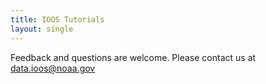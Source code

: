 ```yaml
---
title: IOOS Tutorials
layout: single
---
```


<script src="../assets/lib/js/jquery.js"></script>
<link rel="stylesheet" type="text/css" href="../assets/css/custom-styles.css">

<!-- Left side feedback button -->
<a id="feedback" class="hidden-xs"></a>

<div id="feedbackForm" tabindex="-1" role="dialog" aria-labelledby="myModalLabel" aria-hidden="true" class="modal fade in" style="display: none; padding-right: 15px;"><div class="modal-dialog"><div class="modal-content"><div class="modal-header"><button type="button" data-dismiss="modal" aria-hidden="true" class="close">×</button><h4 class="modal-title">Submit site feedback</h4></div><div class="modal-body"><div class="well"><div class="form-group has-feedback"><textarea id="feedback-comment" rows="6" placeholder="Comment or suggestion (required)" maxlength="500" aria-describedby="inputError2Status" class="form-control"></textarea><span aria-hidden="true" class="glyphicon glyphicon-remove form-control-feedback"></span></div></div><div class="well"><div class="form-group has-feedback"><input id="feedback-name" type="text" placeholder="Your name" maxlength="50" aria-describedby="inputError2Status" class="form-control"><span aria-hidden="true" class="glyphicon glyphicon-remove form-control-feedback"></span></div></div><div class="well"><div class="form-group has-feedback"><input id="feedback-email" type="email" placeholder="Your e-mail address" aria-describedby="inputError2Status" class="form-control"><span aria-hidden="true" class="glyphicon glyphicon-remove form-control-feedback"></span></div></div></div><div class="modal-footer"><input type="submit" value="Submit" class="btn btn-primary"></div></div></div></div>

Feedback and questions are welcome.
Please contact us at <a href="mailto:data.ioos@noaa.gov" target="_top">data.ioos@noaa.gov</a>

<div class="space" style="height: 360px;"></div>

<script src="../assets/lib/js/bootstrap.js"></script>
<script src="../assets/js/feedback.js"></script>